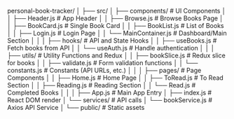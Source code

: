 personal-book-tracker/
│
├── src/
│   ├── components/           # UI Components
│   │   ├── Header.js         # App Header
│   │   ├── Browse.js         # Browse Books Page
│   │   ├── BookCard.js       # Single Book Card
│   │   ├── BookList.js       # List of Books
│   │   ├── Login.js          # Login Page
│   │   └── MainContainer.js  # Dashboard/Main Section
│   │
│   ├── hooks/                # API and State Hooks
│   │   ├── useBooks.js       # Fetch books from API
│   │   └── useAuth.js        # Handle authentication
│   │
│   ├── utils/                # Utility Functions and Redux
│   │   ├── bookSlice.js      # Redux slice for books
│   │   ├── validate.js       # Form validation functions
│   │   └── constants.js      # Constants (API URLs, etc.)
│   │
│   ├── pages/                # Page Components
│   │   ├── Home.js           # Home Page
│   │   ├── ToRead.js         # To Read Section
│   │   ├── Reading.js        # Reading Section
│   │   └── Read.js           # Completed Books
│   │
│   ├── App.js                # Main App Entry
│   ├── index.js              # React DOM render
│   └── services/             # API calls
│       └── bookService.js    # Axios API Service
│
└── public/                   # Static assets
